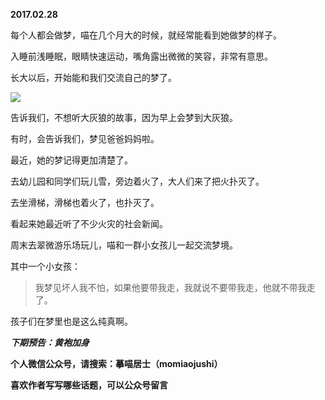 
          
            
**2017.02.28**

每个人都会做梦，喵在几个月大的时候，就经常能看到她做梦的样子。

入睡前浅睡眠，眼睛快速运动，嘴角露出微微的笑容，非常有意思。

长大以后，开始能和我们交流自己的梦了。




![](//upload-images.jianshu.io/upload_images/51001-ab2b5a573d9da1bd.jpg)




告诉我们，不想听大灰狼的故事，因为早上会梦到大灰狼。

有时，会告诉我们，梦见爸爸妈妈啦。

最近，她的梦记得更加清楚了。

去幼儿园和同学们玩儿雪，旁边着火了，大人们来了把火扑灭了。

去坐滑梯，滑梯也着火了，也扑灭了。

看起来她最近听了不少火灾的社会新闻。

周末去翠微游乐场玩儿，喵和一群小女孩儿一起交流梦境。

其中一个小女孩：
>我梦见坏人我不怕，如果他要带我走，我就说不要带我走，他就不带我走了。



孩子们在梦里也是这么纯真啊。


***下期预告：黄袍加身***


**个人微信公众号，请搜索：摹喵居士（momiaojushi）**

**喜欢作者写写哪些话题，可以公众号留言**

          
        
